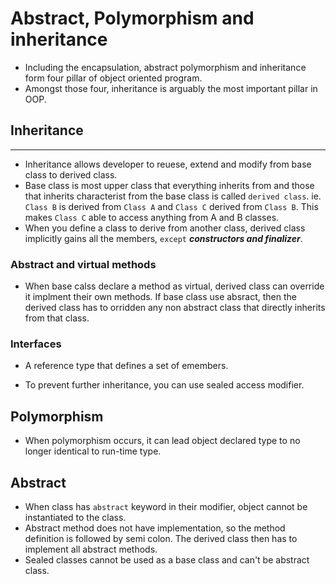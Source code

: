 # Abstract, Polymorphism and inheritance

- Including the encapsulation, abstract polymorphism and inheritance form four pillar of object oriented program.
- Amongst those four, inheritance is arguably the most important pillar in OOP. 

## Inheritance
---
- Inheritance allows developer to reuese, extend and modify from base class to derived class.
- Base class is most upper class that everything inherits from and those that inherits characterist from the base class is called `derived class`.
ie. `Class B` is derived from `Class A` and `Class C` derived from `Class B`. This makes `Class C` able to access anything from A and B classes.
- When you define a class to derive from another class, derived class implicitly gains all the members, `except` ***constructors and finalizer***.

### Abstract and virtual methods
- When base calss declare a method as virtual, derived class can override it implment their own methods. If base class use absract, then the derived class has to orridden any non abstract class that directly inherits from that class.

### Interfaces
- A reference type that defines a set of emembers.

- To prevent further inheritance, you can use sealed access modifier.

## Polymorphism
- When polymorphism occurs, it can lead object declared type to no longer identical to run-time type.

## Abstract
- When class has `abstract` keyword in their modifier, object cannot be instantiated to the class. 
- Abstract method does not have implementation, so the method definition is followed by semi colon. The derived class then has to implement all abstract methods.
- Sealed classes cannot be used as a base class and can't be abstract class.
